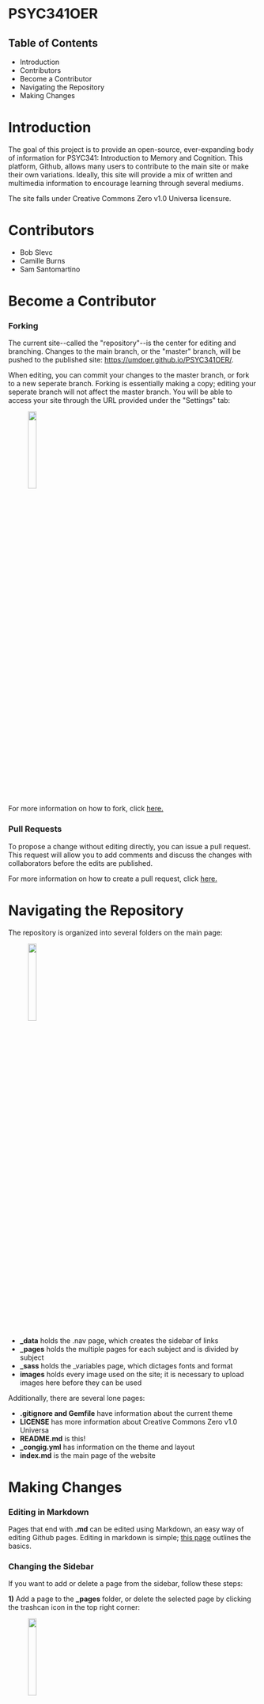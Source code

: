 # PSYC341OER
## Table of Contents
* Introduction
* Contributors 
* Become a Contributor
* Navigating the Repository
* Making Changes

# Introduction

The goal of this project is to provide an open-source, ever-expanding body of information for PSYC341: Introduction to Memory and Cognition. This platform, Github, allows many users to contribute to the main site or make their own variations. Ideally, this site will provide a mix of written and multimedia information to encourage learning through several mediums.    

The site falls under Creative Commons Zero v1.0 Universa licensure. 

# Contributors
* Bob Slevc
* Camille Burns
* Sam Santomartino

# Become a Contributor
### Forking

The current site--called the "repository"--is the center for editing and branching. Changes to the main branch, or the "master" branch, will be pushed to the published site: https://umdoer.github.io/PSYC341OER/.

When editing, you can commit your changes to the master branch, or fork to a new seperate branch. Forking is essentially making a copy; editing your seperate branch will not affect the master branch. You will be able to access your site through the URL provided under the "Settings" tab:

<figure>
    <img src="https://UMDOER.github.io/PSYC341OER/images/Screen Shot 2021-01-02 at 11.54.38 AM.png" style="width:20%">
</figure>

For more information on how to fork, click [here.](https://docs.github.com/en/free-pro-team@latest/github/collaborating-with-issues-and-pull-requests/working-with-forks)

### Pull Requests

To propose a change without editing directly, you can issue a pull request. This request will allow you to add comments and discuss the changes with collaborators before the edits are published. 

For more information on how to create a pull request, click [here.](https://docs.github.com/en/free-pro-team@latest/github/collaborating-with-issues-and-pull-requests/creating-a-pull-request)


# Navigating the Repository

The repository is organized into several folders on the main page:

<figure>
    <img src="https://UMDOER.github.io/PSYC341OER/images/Screen Shot 2021-01-02 at 11.49.38 AM.png" style="width:20%">
</figure>

* **_data** holds the .nav page, which creates the sidebar of links
* **_pages** holds the multiple pages for each subject and is divided by subject
* **_sass** holds the _variables page, which dictages fonts and format
* **images** holds every image used on the site; it is necessary to upload images here before they can be used

Additionally, there are several lone pages:
* **.gitignore and Gemfile** have information about the current theme
* **LICENSE** has more information about Creative Commons Zero v1.0 Universa
* **README.md** is this!
* **_congig.yml** has information on the theme and layout
* **index.md** is the main page of the website

# Making Changes

### Editing in Markdown

Pages that end with **.md** can be edited using Markdown, an easy way of editing Github pages. Editing in markdown is simple; [this page](https://guides.github.com/features/mastering-markdown/) outlines the basics.

### Changing the Sidebar

If you want to add or delete a page from the sidebar, follow these steps:

**1)** Add a page to the **_pages** folder, or delete the selected page by clicking the trashcan icon in the top right corner:

<figure>
    <img src="https://UMDOER.github.io/PSYC341OER/images/Screen Shot 2021-01-02 at 12.23.31 PM.png" style="width:20%">
</figure>

**2)** In **_data**, go to navigation.yml. 

Each sidebar is organized in the same format:

<figure>
    <img src="https://UMDOER.github.io/PSYC341OER/images/Screen Shot 2021-01-02 at 12.35.55 PM.png" style="width:20%">
</figure>
        
For example, here is the beginning of the sidebar for the Sensation and Perception pages:

<figure>
    <img src="https://UMDOER.github.io/PSYC341OER/images/Screen Shot 2021-01-02 at 12.30.39 PM.png" style="width:20%">
</figure>

Which, when published, leads to this:

<figure>
    <img src="https://UMDOER.github.io/PSYC341OER/images/Screen Shot 2021-01-02 at 12.31.19 PM.png" style="width:20%">
</figure>

Therefore, when adding or deleting a page, you must also add or delete the code for that page in the sidebar. 




